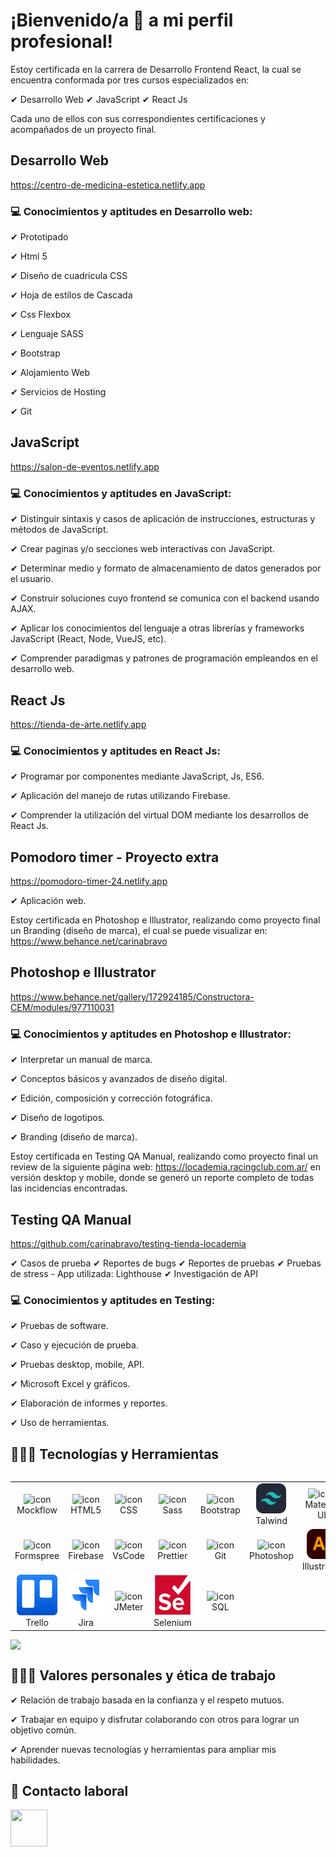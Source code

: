 # ¡Bienvenido/a 👋 a mi perfil profesional!   

Estoy certificada en la carrera de Desarrollo Frontend React, la cual se encuentra conformada por tres cursos especializados en:

✔ Desarrollo Web  ✔ JavaScript  ✔ React Js  

Cada uno de ellos con sus correspondientes certificaciones y acompañados de un proyecto final. 

## Desarrollo Web
https://centro-de-medicina-estetica.netlify.app

### 💻 Conocimientos y aptitudes en Desarrollo web:

✔ Prototipado

✔ Html 5

✔ Diseño de cuadricula CSS

✔ Hoja de estilos de Cascada

✔ Css Flexbox

✔ Lenguaje SASS

✔ Bootstrap

✔ Alojamiento Web

✔ Servicios de Hosting

✔ Git

## JavaScript
https://salon-de-eventos.netlify.app

### 💻 Conocimientos y aptitudes en JavaScript:

✔ Distinguir sintaxis y casos de aplicación de instrucciones, estructuras y métodos de JavaScript.

✔ Crear paginas y/o secciones web interactivas con JavaScript.

✔ Determinar medio y formato de almacenamiento de datos generados por el usuario.

✔ Construir soluciones cuyo frontend se comunica con el backend usando AJAX.

✔ Aplicar los conocimientos del lenguaje a otras librerías y frameworks JavaScript (React, Node, VueJS, etc).

✔ Comprender paradigmas y patrones de programación empleandos en el desarrollo web.

## React Js
https://tienda-de-arte.netlify.app

### 💻 Conocimientos y aptitudes en React Js:

✔ Programar por componentes mediante JavaScript, Js, ES6.

✔ Aplicación del manejo de rutas utilizando Firebase.

✔ Comprender la utilización del virtual DOM mediante los desarrollos de React Js.

## Pomodoro timer - Proyecto extra
https://pomodoro-timer-24.netlify.app

✔ Aplicación web.

Estoy certificada en Photoshop e Illustrator, realizando como proyecto final un Branding (diseño de marca), el cual se puede visualizar en: 
https://www.behance.net/carinabravo 

## Photoshop e Illustrator 
https://www.behance.net/gallery/172924185/Constructora-CEM/modules/977110031

### 💻 Conocimientos y aptitudes en Photoshop e Illustrator:

✔ Interpretar un manual de marca.

✔ Conceptos básicos y avanzados de diseño digital.

✔ Edición, composición y corrección fotográfica.

✔ Diseño de logotipos.

✔ Branding (diseño de marca).

Estoy certificada en Testing QA Manual, realizando como proyecto final un review de la siguiente página web: 
https://locademia.racingclub.com.ar/ en versión desktop y mobile, donde se generó un reporte completo de todas las incidencias encontradas.

## Testing QA Manual
https://github.com/carinabravo/testing-tienda-locademia

✔ Casos de prueba ✔ Reportes de bugs ✔ Reportes de pruebas ✔ Pruebas de stress - App utilizada: Lighthouse ✔ Investigación de API

### 💻 Conocimientos y aptitudes en Testing:

✔ Pruebas de software.

✔ Caso y ejecución de prueba.

✔ Pruebas desktop, mobile, API.

✔ Microsoft Excel y gráficos.

✔ Elaboración de informes y reportes.

✔ Uso de herramientas.


## 👩🏻‍💻 Tecnologías y Herramientas

<div style="display: flex; align-items: flex-start; align: center">
<table align="center">
  <tr>
 <td align="center"  width="96">
        <img src="https://github.com/carinabravo/carinabravo/assets/54654136/dc5b859d-f2cd-425f-87ff-6006fec640c3" alt="icon" width="48" height="48"/>
      <br>Mockflow
    </td>
   <td align="center"  width="96">
        <img src="https://skillicons.dev/icons?i=html" alt="icon" width="48" height="48"/>
      <br>HTML5
    </td>
    <td align="center" width="96">
        <img src="https://skillicons.dev/icons?i=css" alt="icon" width="48" height="48" />
      <br>CSS
    </td>
    <td align="center" width="96">
        <img src="https://skillicons.dev/icons?i=sass" alt="icon" width="48" height="48"/>
      <br>Sass
    </td>
    <td align="center"  width="96">
        <img src="https://skillicons.dev/icons?i=bootstrap" alt="icon" width="48" height="48" />
      <br>Bootstrap
    </td>
  <td align="center"  width="96">
        <img src="https://raw.githubusercontent.com/tandpfun/skill-icons/main/icons/TailwindCSS-Dark.svg" alt="icon" width="48" height="48" />
      <br>Talwind
    </td>
<td align="center"  width="96">
        <img src="https://github.com/carinabravo/carinabravo/assets/54654136/b2c6db1f-67e3-4510-a757-249adecbaf60" alt="icon" width="65" height="65" />
      <br>Material UI
</td>
    <td align="center" width="96">
        <img src="https://techstack-generator.vercel.app/js-icon.svg" alt="icon" width="65" height="65" />
      <br>JavaScript
    </td>
    <td align="center" width="96">
        <img src="https://techstack-generator.vercel.app/react-icon.svg" alt="icon" width="65" height="65" />
      <br>React
    </td>
   <td align="center" width="96">
        <img src="https://skillicons.dev/icons?i=vite" alt="icon" width="65" height="65" />
      <br>Vite
    </td>
      </tr>
  <tr>
      <td align="center" width="96">
        <img src="https://github.com/carinabravo/carinabravo/assets/54654136/73e7ddd2-515a-4535-b6f8-32aa5f9958d5" alt="icon" width="48" height="48" />
      <br>Formspree
    </td>
  <td align="center" width="96">
        <img src="https://skillicons.dev/icons?i=firebase" alt="icon" width="48" height="48" />
      <br>Firebase
             </td>
       <td align="center" width="96">
        <img src="https://skillicons.dev/icons?i=vscode" alt="icon" width="48" height="48" />
      <br>VsCode
             </td>
     <td align="center" width="96">
        <img src="https://github.com/carinabravo/carinabravo/assets/54654136/d80ad35f-f94e-4b6a-8c24-b51bba4e27ab" alt="icon" width="48" height="48" />
      <br>Prettier
             </td>
    <td align="center" width="96"> 
        <img src="https://user-images.githubusercontent.com/25181517/192108372-f71d70ac-7ae6-4c0d-8395-51d8870c2ef0.png" alt="icon" width="48" height="48" />
      <br>Git
    </td>
      <td align="center" width="96">
        <img src="https://skillicons.dev/icons?i=photoshop" alt="icon" width="48" height="48" />
      <br>Photoshop
             </td>
  <td align="center" width="96">
        <img src="https://raw.githubusercontent.com/tandpfun/skill-icons/main/icons/Illustrator.svg" alt="icon" width="48" height="48" />
      <br>Illustrator
             </td>
  <td align="center" width="96">
        <img src="https://github.com/carinabravo/carinabravo/assets/54654136/9c32d02f-ef06-4083-9faf-49a0debbd2eb" alt="icon"  width="48" height="48" />
      <br>Behance
             </td>
      <td align="center" width="96">
        <img src="https://skillicons.dev/icons?i=postman"  alt="icon" width="48" height="48" />
      <br>Postman
             </td>
 <td align="center" width="96">
        <img src="https://github.com/carinabravo/carinabravo/assets/54654136/314233d0-fbd1-4558-a0dd-7a3a17e52910" alt="icon" width="48" height="48" />
      <br>Lighthouse
             </td>
            </tr>
  <tr>
      <td align="center" width="96">
        <img src="https://raw.githubusercontent.com/devicons/devicon/master/icons/trello/trello-original.svg" alt="icon" width="65" height="65"" />
      <br>Trello
             </td>
 <td align="center" width="96">
        <img src="https://raw.githubusercontent.com/devicons/devicon/master/icons/jira/jira-original.svg" alt="icon" width="65" height="65" />
      <br>Jira
             </td>
<td align="center" width="96">
        <img src="https://github.com/carinabravo/carinabravo/assets/54654136/ba2bb9a5-0f0e-4e9b-807e-681965062732" alt="icon" width="65" height="65" />
      <br>JMeter
             </td>
 <td align="center" width="96">
        <img src="https://raw.githubusercontent.com/devicons/devicon/master/icons/selenium/selenium-original.svg" alt="icon" width="65" height="65" />
      <br>Selenium
             </td>
<td align="center" width="96">
        <img src="https://github.com/carinabravo/carinabravo/assets/54654136/1306296a-1fa9-4aca-8a57-7d8319949039" alt="icon" width="65" height="65" />
      <br>SQL
             </td>
  </tr>
</table>
<br><br>
  </div>
  <div style="display: flex; align-items: flex-start; align: center">
   <td align="center">
        <img src="https://github.com/carinabravo/carinabravo/assets/54654136/411b99c9-f8fd-445f-a0bd-1ad8d4f7a0c4"/>
    </td>
</div>

## 👩🏻‍💻 Valores personales y ética de trabajo

 ✔ Relación de trabajo basada en la confianza y el respeto mutuos.

 ✔ Trabajar en equipo y disfrutar colaborando con otros para lograr un objetivo común.

 ✔ Aprender nuevas tecnologías y herramientas para ampliar mis habilidades.
  
## 📲 Contacto laboral 
<p align="left">
<a href="https://www.linkedin.com/in/carina-bravo/" target="blank"><img align="center" src="https://github.com/carinabravo/carinabravo/assets/54654136/9a4d14bb-8ff0-48ca-9224-20b9f11dde1c" height="59" width="59"/><a/>
  </p>













